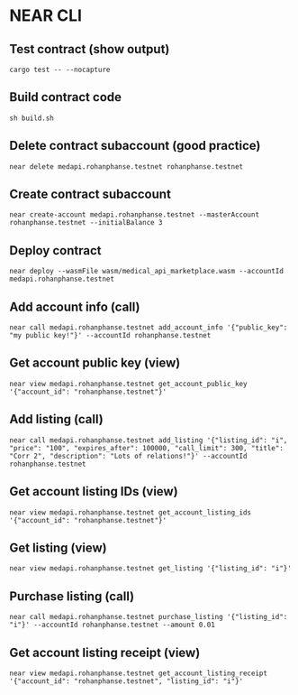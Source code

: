 # NEAR CLI

## Test contract (show output)
```
cargo test -- --nocapture
```

## Build contract code
```
sh build.sh
```

## Delete contract subaccount (good practice)
```
near delete medapi.rohanphanse.testnet rohanphanse.testnet
```

## Create contract subaccount
```
near create-account medapi.rohanphanse.testnet --masterAccount rohanphanse.testnet --initialBalance 3
```

## Deploy contract
```
near deploy --wasmFile wasm/medical_api_marketplace.wasm --accountId medapi.rohanphanse.testnet
```

## Add account info (call)
```
near call medapi.rohanphanse.testnet add_account_info '{"public_key": "my public key!"}' --accountId rohanphanse.testnet
```

## Get account public key (view)
```
near view medapi.rohanphanse.testnet get_account_public_key '{"account_id": "rohanphanse.testnet"}'
```

## Add listing (call)
```
near call medapi.rohanphanse.testnet add_listing '{"listing_id": "i", "price": "100", "expires_after": 100000, "call_limit": 300, "title": "Corr 2", "description": "Lots of relations!"}' --accountId rohanphanse.testnet
```

## Get account listing IDs (view)
```
near view medapi.rohanphanse.testnet get_account_listing_ids '{"account_id": "rohanphanse.testnet"}'
```

## Get listing (view)
```
near view medapi.rohanphanse.testnet get_listing '{"listing_id": "i"}'
```

## Purchase listing (call)
```
near call medapi.rohanphanse.testnet purchase_listing '{"listing_id": "i"}' --accountId rohanphanse.testnet --amount 0.01
```

## Get account listing receipt (view)
```
near view medapi.rohanphanse.testnet get_account_listing_receipt '{"account_id": "rohanphanse.testnet", "listing_id": "i"}'
```
